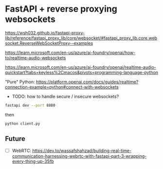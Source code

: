 # FastAPI + reverse proxying websockets

https://wsh032.github.io/fastapi-proxy-lib/reference/fastapi_proxy_lib/core/websocket/#fastapi_proxy_lib.core.websocket.ReverseWebSocketProxy--examples

https://learn.microsoft.com/en-us/azure/ai-foundry/openai/how-to/realtime-audio-websockets

https://learn.microsoft.com/en-us/azure/ai-foundry/openai/realtime-audio-quickstart?tabs=keyless%2Cmacos&pivots=programming-language-python

"Pure" Python: https://platform.openai.com/docs/guides/realtime?connection-example=python#connect-with-websockets

- TODO: how to handle secure / insecure websockets?

``` bash
fastapi dev --port 8880
```

then

``` bash
python client.py
```

## Future

- [ ] WebRTC: https://dev.to/wassafshahzad/building-real-time-communication-harnessing-webrtc-with-fastapi-part-3-wrapping-every-thing-up-35fb
